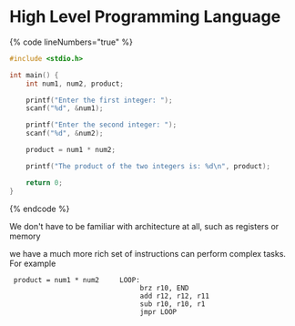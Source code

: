 # High Level Programming Language









{% code lineNumbers="true" %}
```c
#include <stdio.h>

int main() {
    int num1, num2, product;

    printf("Enter the first integer: ");
    scanf("%d", &num1);

    printf("Enter the second integer: ");
    scanf("%d", &num2);

    product = num1 * num2;

    printf("The product of the two integers is: %d\n", product);

    return 0;
}

```
{% endcode %}

We don't have to be familiar with architecture at all, such as registers or memory&#x20;

we have a much more rich set of instructions can perform complex tasks. For example

```
 product = num1 * num2     LOOP:
                                brz r10, END  
                                add r12, r12, r11
                                sub r10, r10, r1 
                                jmpr LOOP   
```
